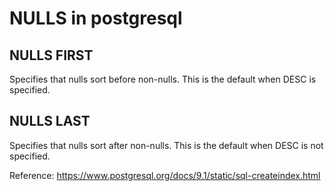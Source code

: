 # NULLS in postgresql

## NULLS FIRST
Specifies that nulls sort before non-nulls. This is the default when DESC is specified.

## NULLS LAST
Specifies that nulls sort after non-nulls. This is the default when DESC is not specified.

Reference: https://www.postgresql.org/docs/9.1/static/sql-createindex.html